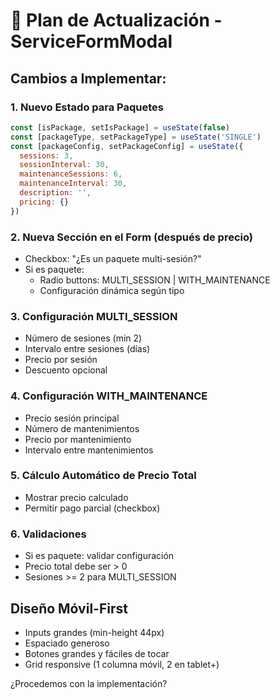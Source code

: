 # 🎯 Plan de Actualización - ServiceFormModal

## Cambios a Implementar:

### 1. **Nuevo Estado para Paquetes**
```javascript
const [isPackage, setIsPackage] = useState(false)
const [packageType, setPackageType] = useState('SINGLE')
const [packageConfig, setPackageConfig] = useState({
  sessions: 3,
  sessionInterval: 30,
  maintenanceSessions: 6,
  maintenanceInterval: 30,
  description: '',
  pricing: {}
})
```

### 2. **Nueva Sección en el Form** (después de precio)
- Checkbox: "¿Es un paquete multi-sesión?"
- Si es paquete:
  - Radio buttons: MULTI_SESSION | WITH_MAINTENANCE
  - Configuración dinámica según tipo
  
### 3. **Configuración MULTI_SESSION**
- Número de sesiones (min 2)
- Intervalo entre sesiones (días)
- Precio por sesión
- Descuento opcional

### 4. **Configuración WITH_MAINTENANCE**
- Precio sesión principal
- Número de mantenimientos
- Precio por mantenimiento
- Intervalo entre mantenimientos

### 5. **Cálculo Automático de Precio Total**
- Mostrar precio calculado
- Permitir pago parcial (checkbox)

### 6. **Validaciones**
- Si es paquete: validar configuración
- Precio total debe ser > 0
- Sesiones >= 2 para MULTI_SESSION

## Diseño Móvil-First
- Inputs grandes (min-height 44px)
- Espaciado generoso
- Botones grandes y fáciles de tocar
- Grid responsive (1 columna móvil, 2 en tablet+)

¿Procedemos con la implementación?

